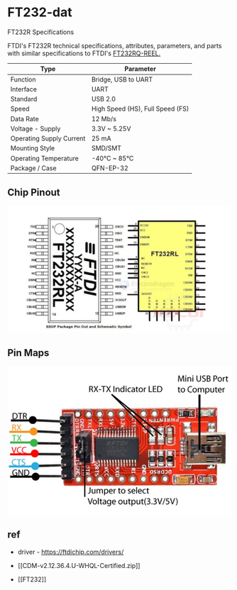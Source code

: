 

# FT232-dat 


FT232R Specifications

FTDI's FT232R technical specifications, attributes, parameters, and parts with similar specifications to FTDI's [FT232RQ-REEL.](https://www.xecor.com/product/ft232rq-reel)

| Type                     | Parameter                        |
| ------------------------ | -------------------------------- |
| Function                 | Bridge, USB to UART              |
| Interface                | UART                             |
| Standard                 | USB 2.0                          |
| Speed                    | High Speed (HS), Full Speed (FS) |
| Data Rate                | 12 Mb/s                          |
| Voltage - Supply         | 3.3V ~ 5.25V                     |
| Operating Supply Current | 25 mA                            |
| Mounting Style           | SMD/SMT                          |
| Operating Temperature    | -40°C ~ 85°C                     |
| Package / Case           | QFN-EP-32                        |

## Chip Pinout 

![](2025-05-22-18-45-54.png)

## Pin Maps 

![](2023-09-06-14-51-40.png)


## ref 

- driver - https://ftdichip.com/drivers/
- [[CDM-v2.12.36.4.U-WHQL-Certified.zip]]


- [[FT232]]